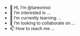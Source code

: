 - 👋 Hi, I’m @tareonnoi
- 👀 I’m interested in ...
- 🌱 I’m currently learning ...
- 💞️ I’m looking to collaborate on ...
- 📫 How to reach me ...

<!---
tareonnoi/tareonnoi is a ✨ special ✨ repository because its `README.md` (this file) appears on your GitHub profile.
You can click the Preview link to take a look at your changes.
--->
